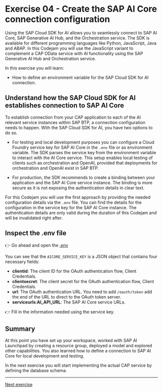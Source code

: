 # Exercise 04 - Create the SAP AI Core connection configuration

Using the SAP Cloud SDK for AI allows you to seamlessly connect to SAP AI Core, SAP Generative AI Hub, and the Orchestration service. The SDK is available for different programming languages like Python, JavaScript, Java and ABAP. In this Codejam you will use the JavaScript variant to complement a CAP OData service with AI functionality using the SAP Generative AI Hub and Orchestration service.

In this exercise you will learn:

- How to define an environment variable for the SAP Cloud SDK for AI connection.

## Understand how the SAP Cloud SDK for AI establishes connection to SAP AI Core

To establish connection from your CAP application to each of the AI relevant service instances within SAP BTP, a connection configuration needs to happen. With the SAP Cloud SDK for AI, you have two options to do so.

- For testing and local development purposes you can configure a Cloud Foundry service key for SAP AI Core in the `.env` file or as environment variable. The SDK parses the service key from the environment variable to interact with the AI Core service. This setup enables local testing of clients such as orchestration and OpenAI, provided that deployments for orchestration and OpenAI exist in SAP BTP.

- For production, the SDK recommends to create a binding between your application and the SAP AI Core service instance. The binding is more secure as it is not exposing the authentication details in clear text.

For this Codejam you will use the first approach by providing the needed configuration details via the `.env` file. You can find the details for the configuration in the service key for the SAP AI Core instance. The authentication details are only valid during the duration of this Codejam and will be invalidated right after.

## Inspect the .env file

👉 Go ahead and open the [.env](../../project/job-posting-service/.env)

You can see that the `AICORE_SERVICE_KEY` is a JSON object that contains four necessary fields:

- **clientid**: The client ID for the OAuth authentication flow, Client Credentials.
- **clientsecret**: The client secret for the OAuth authentication flow, Client Credentials.
- **url**: The OAuth authentication URL. You need to add `/oauth/token` add the end of the URL to direct to the OAuth token server.
- **serviceurls**:**AI_API_URL**: The SAP AI Core service URLs.

👉 Fill in the information needed using the service key.

## Summary

At this point you have set up your workspace, worked with SAP AI Launchpad by creating a resource group, deployed a model and explored other capabilities. You also learned how to define a connection to SAP AI Core for local development and testing.

In the next exercise you will start implementing the actual CAP service by defining the database schema.

---

[Next exercise](../05-define-db-schema/README.md)
